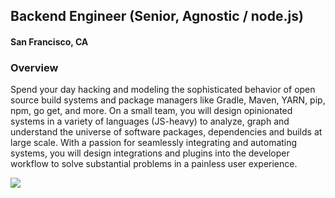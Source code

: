 ## Backend Engineer (Senior, Agnostic / node.js)
#### San Francisco, CA

### Overview
Spend your day hacking and modeling the sophisticated behavior of open source build systems and package managers like Gradle, Maven, YARN, pip, npm, go get, and more. On a small team, you will design opinionated systems in a variety of languages (JS-heavy) to analyze, graph and understand the universe of software packages, dependencies and builds at large scale. With a passion for seamlessly integrating and automating systems, you will design integrations and plugins into the developer workflow to solve substantial problems in a painless user experience.


[<img src='https://dabuttonfactory.com/button.png?t=Learn+More&f=Calibri-Bold&ts=24&tc=fff&hp=20&vp=8&c=5&bgt=unicolored&bgc=29aafe'>](https://letsrockit.co/job/rk9tu0e-backend-engineer-senior-agnostic-node-js)
